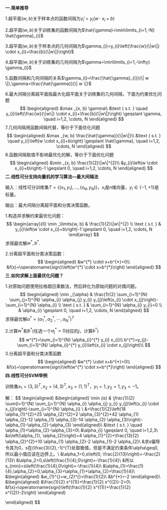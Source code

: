 **一.简单推导**

1.超平面$(w,b)$关于样本点的函数间隔为$\hat{\gamma}_{i}=y_{i}\left(w \cdot x_{i}+b\right)$

2.超平面$(w,b)$关于训练集的函数间隔为$\hat{\gamma}=\min\limits_{i=1,-N} \hat{\gamma}_{i}$

3.超平面$(w,b)$关于样本点的几何间隔为$\gamma_{i}=y_{i}\left(\frac{w}{\|w\|} \cdot x_{i}+\frac{b}{\|w\|}\right)$

4.超平面$(w,b)$关于训练集的几何间隔为$\gamma=\min\limits_{i=1,-\infty} \gamma_{i}$

5.函数间隔和几何间隔的关系$\gamma_{i}=\frac{\hat{\gamma}_{i}}{\| w \|},\gamma=\frac{\hat{\gamma}}{\| w \|}$

6.最大间隔分离超平面指最大化超平面关于训练集的几何间隔，下面为约束优化问题
$$
\begin{aligned}
&\max _{x, b} \gamma\\
&\text { s.t. } \quad y_{i}\left(\frac{w}{\|w\|} \cdot x_{i}+\frac{b}{\|w\|}\right) \geqslant \gamma, \quad i=1,2, \cdots, N
\end{aligned}
$$
7.几何间隔用函数间隔代替，等价于下面优化问题
$$
\begin{aligned}
&\max _{w, b} \frac{\hat{\gamma}}{\|w\|}\\
&\text { s.t. } \quad y_{i}\left(w \cdot x_{i}+b\right) \geqslant \hat{\gamma}, \quad i=1,2, \cdots, N
\end{aligned}
$$
8.函数间隔取值不影响最优化的解，等价于下面优化问题
$$
\begin{aligned}
&\min _{x, b} \frac{1}{2}\|w\|^{2}\\
&y_{i}\left(w \cdot x_{i}+b\right)-1 \geqslant 0, \quad i=1,2, \cdots, N
\end{aligned}
$$
**二.线性可分支持向量机的学习算法—最大间隔法**

输入：线性可分训练集$T=\{(x_1,y_1),...,(x_N,y_N)\}$，$x_i$是$n$维向量，$y_i\in\{-1,+1\}$是标量。

输出：最大间隔分离超平面和分类决策函数。

1.构造并求解约束最优化问题：
$$
\begin{array}{ll}
\min _\limits{w, b} & \frac{1}{2}\|w\|^{2} \\
\text { s.t. } & y_{i}\left(w \cdot x_{i}+b\right)-1 \geqslant 0, \quad i=1,2, \cdots, N
\end{array}
$$
求得最优解$w^*,b^*$.

2.分离超平面和分类决策函数：
$$
\begin{aligned}
&w^{*} \cdot x+b^{*}=0\\
&f(x)=\operatorname{sign}\left(w^{*} \cdot x+b^{*}\right)
\end{aligned}
$$
**三.如何求解上面最优化问题？**

1.对原始问题使用拉格朗日乘数法，然后转化为原始问题的对偶问题。
$$
\begin{aligned}
\min _{\alpha} & \frac{1}{2} \sum_{i=1}^{N} \sum_{j=1}^{N} \alpha_{i} \alpha_{j} y_{i} y_{j}\left(x_{i} \cdot x_{j}\right)-\sum_{i=1}^{N} \alpha_{i} \\
\text { s.t. } & \sum_{i=1}^{N} \alpha_{i} y_{i}=0 \\
& \alpha_{i} \geqslant 0, \quad i=1,2, \cdots, N
\end{aligned}
$$
求得最优解$\alpha^{*}=\left(\alpha_{1}^{*}, \alpha_{2}^{*}, \cdots, \alpha_{N}^{*}\right)^{T}$

2.计算$w^*$和$b^*$(任选一个$\alpha_j^*>0$对应的$j$，计算$b^*$)
$$
w^{*}=\sum_{i=1}^{N} \alpha_{i}^{*} y_{i} x_{i}\\
b^{*}=y_{j}-\sum_{i=1}^{N} \alpha_{i}^{*} y_{i}\left(x_{i} \cdot x_{j}\right)\\
$$
3.分离超平面和分类决策函数
$$
\begin{aligned}
&w^{*} \cdot x+b^{*}=0\\
&f(x)=\operatorname{sign}\left(w^{*} \cdot x+b^{*}\right)
\end{aligned}
$$
**四.线性可分SVM举例**

训练集$x_1=(3,3)^{T},x_2=(4,3)^{T},x_3=(1,1)^{T}$，$y_1=1,y_2=1,y_3=-1$。

解：
$$
\begin{aligned}
&\begin{aligned}
\min _{a} & \frac{1}{2} \sum_{i=1}^{N} \sum_{j=1}^{N} \alpha_{i} \alpha_{j} y_{i} y_{j}\left(x_{i} \cdot x_{j}\right)-\sum_{i=1}^{N} \alpha_{i} \\
&=\frac{1}{2}\left(18 \alpha_{1}^{2}+25 \alpha_{2}^{2}+2 \alpha_{3}^{2}+42 \alpha_{1} \alpha_{2}-12 \alpha_{1} \alpha_{3}-14 \alpha_{2} \alpha_{3}\right)-\alpha_{1}-\alpha_{2}-\alpha_{3}
\end{aligned}\\
&\text { s.t. } \quad \alpha_{1}+\alpha_{2}-\alpha_{3}=0\\
&\alpha_{i} \geqslant 0, \quad i=1,2,3\\
&s\left(\alpha_{1}, \alpha_{2}\right)=4 \alpha_{1}^{2}+\frac{13}{2} \alpha_{2}^{2}+10 \alpha_{1} \alpha_{2}-2 \alpha_{1}-2 \alpha_{2}\\
&求s偏导令其为0，s在(\frac{3}{2},-1)^{T}处取极值，但是不满足约束条件\alpha\geq0,所以最小值应该在边界上。\\
&\alpha_1=0,s\left(0, \frac{2}{13}\right)=-\frac{2}{13}\\
&\alpha_2=0,s\left(\frac{1}{4},0\right)=-\frac{1}{4}\\
&所以s_{min}=s\left(\frac{1}{4},0\right)=-\frac{1}{4}\\
&\alpha_{1}=\frac{1}{4},\alpha_{2}=0,\alpha_{3}=\alpha_{1}+\alpha_{2}=\frac{1}{4}\\
&\begin{aligned}
&w_{1}^{*}=w_{2}^{*}=\frac{1}{2}\\
&b^{*}=-2
\end{aligned}\\
&\begin{aligned}
&\frac{1}{2} x^{(1)}+\frac{1}{2} x^{(2)}-2=0\\
&f(x)=\operatorname{sign}\left(\frac{1}{2} x^{(1)}+\frac{1}{2} x^{(2)}-2\right)
\end{aligned}

\end{aligned}
$$
